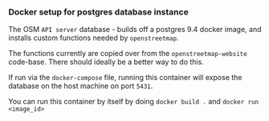 ### Docker setup for postgres database instance

The OSM `API server` database - builds off a postgres 9.4 docker image, and installs custom functions needed by `openstreetmap`.

The functions currently are copied over from the `openstreetmap-website` code-base. There should ideally be a better way to do this.

If run via the `docker-compose` file, running this container will expose the database on the host machine on port `5431`.

You can run this container by itself by doing `docker build .` and `docker run <image_id>`